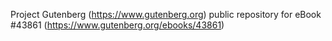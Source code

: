 Project Gutenberg (https://www.gutenberg.org) public repository for eBook #43861 (https://www.gutenberg.org/ebooks/43861)
